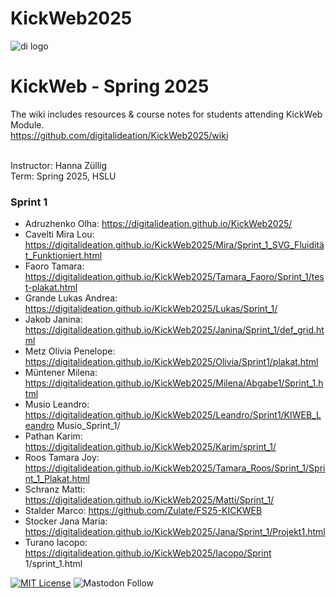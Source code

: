# KickWeb2025


![di logo](https://github.com/digitalideation/comppx_h2001/blob/master/docs/assets/images/di-logo-small.jpg?raw=true "di logo")


# KickWeb - Spring 2025

The wiki includes resources & course notes for students attending KickWeb Module. <br/>
https://github.com/digitalideation/KickWeb2025/wiki <br/><br/>

Instructor: Hanna Züllig<br/>
Term: Spring 2025, HSLU<br/>

### Sprint 1
* Adruzhenko	Olha: https://digitalideation.github.io/KickWeb2025/
* Cavelti	Mira Lou: https://digitalideation.github.io/KickWeb2025/Mira/Sprint_1_SVG_Fluidität_Funktioniert.html
* Faoro	Tamara: https://digitalideation.github.io/KickWeb2025/Tamara_Faoro/Sprint_1/test-plakat.html
* Grande	Lukas Andrea: https://digitalideation.github.io/KickWeb2025/Lukas/Sprint_1/
* Jakob	Janina: https://digitalideation.github.io/KickWeb2025/Janina/Sprint_1/def_grid.html
* Metz	Olivia Penelope: https://digitalideation.github.io/KickWeb2025/Olivia/Sprint1/plakat.html
* Müntener	Milena: https://digitalideation.github.io/KickWeb2025/Milena/Abgabe1/Sprint_1.html
* Musio	Leandro: https://digitalideation.github.io/KickWeb2025/Leandro/Sprint1/KIWEB_Leandro Musio_Sprint_1/
* Pathan	Karim: https://digitalideation.github.io/KickWeb2025/Karim/sprint_1/
* Roos	Tamara Joy: https://digitalideation.github.io/KickWeb2025/Tamara_Roos/Sprint_1/Sprint_1_Plakat.html
* Schranz	Matti: https://digitalideation.github.io/KickWeb2025/Matti/Sprint_1/
* Stalder	Marco: https://github.com/Zulate/FS25-KICKWEB
* Stocker	Jana Maria: https://digitalideation.github.io/KickWeb2025/Jana/Sprint_1/Projekt1.html
* Turano	Iacopo: https://digitalideation.github.io/KickWeb2025/Iacopo/Sprint 1/sprint_1.html
  

[![MIT License](https://img.shields.io/badge/license-MIT-blue.svg)](http://opensource.org/licenses/MIT)
![Mastodon Follow](https://img.shields.io/mastodon/follow/109315060138063198?domain=https%3A%2F%2Fswiss.social&style=social)
